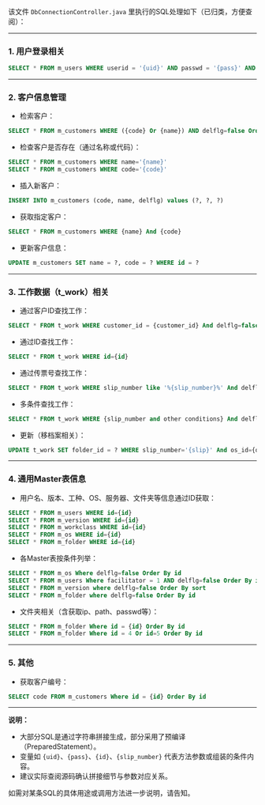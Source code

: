该文件 `DbConnectionController.java` 里执行的SQL处理如下（已归类，方便查阅）：

---

### 1. 用户登录相关
```sql
SELECT * FROM m_users WHERE userid = '{uid}' AND passwd = '{pass}' AND delflg=false
```

---

### 2. 客户信息管理
- 检索客户：
```sql
SELECT * FROM m_customers WHERE ({code} Or {name}) AND delflg=false Order By code
```
- 检查客户是否存在（通过名称或代码）：
```sql
SELECT * FROM m_customers WHERE name='{name}'
SELECT * FROM m_customers WHERE code='{code}'
```
- 插入新客户：
```sql
INSERT INTO m_customers (code, name, delflg) values (?, ?, ?)
```
- 获取指定客户：
```sql
SELECT * FROM m_customers WHERE {name} And {code}
```
- 更新客户信息：
```sql
UPDATE m_customers SET name = ?, code = ? WHERE id = ?
```

---

### 3. 工作数据（t_work）相关
- 通过客户ID查找工作：
```sql
SELECT * FROM t_work WHERE customer_id = {customer_id} And delflg=false
```
- 通过ID查找工作：
```sql
SELECT * FROM t_work WHERE id={id}
```
- 通过传票号查找工作：
```sql
SELECT * FROM t_work WHERE slip_number like '%{slip_number}%' And delflg=false Order By slip_number And delflg=false
```
- 多条件查找工作：
```sql
SELECT * FROM t_work WHERE {slip_number and other conditions} And delflg=false
```
- 更新（移档案相关）：
```sql
UPDATE t_work SET folder_id = ? WHERE slip_number='{slip}' And os_id={os_id}
```

---

### 4. 通用Master表信息
- 用户名、版本、工种、OS、服务器、文件夹等信息通过ID获取：
```sql
SELECT * FROM m_users WHERE id={id}
SELECT * FROM m_version WHERE id={id}
SELECT * FROM m_workclass WHERE id={id}
SELECT * FROM m_os WHERE id={id}
SELECT * FROM m_folder WHERE id={id}
```
- 各Master表按条件列举：
```sql
SELECT * FROM m_os Where delflg=false Order By id
SELECT * FROM m_users Where facilitator = 1 AND delflg=false Order By id
SELECT * FROM m_version where delflg=false Order By sort
SELECT * FROM m_folder where delflg=false Order By id
```
- 文件夹相关（含获取ip、path、passwd等）：
```sql
SELECT * FROM m_folder Where id = {id} Order By id
SELECT * FROM m_folder Where id = 4 Or id=5 Order By id
```

---

### 5. 其他
- 获取客户编号：
```sql
SELECT code FROM m_customers Where id = {id} Order By id
```

---

**说明：**
- 大部分SQL是通过字符串拼接生成，部分采用了预编译（PreparedStatement）。
- 变量如 `{uid}`、`{pass}`、`{id}`、`{slip_number}` 代表方法参数或组装的条件内容。
- 建议实际查阅源码确认拼接细节与参数对应关系。

如需对某条SQL的具体用途或调用方法进一步说明，请告知。